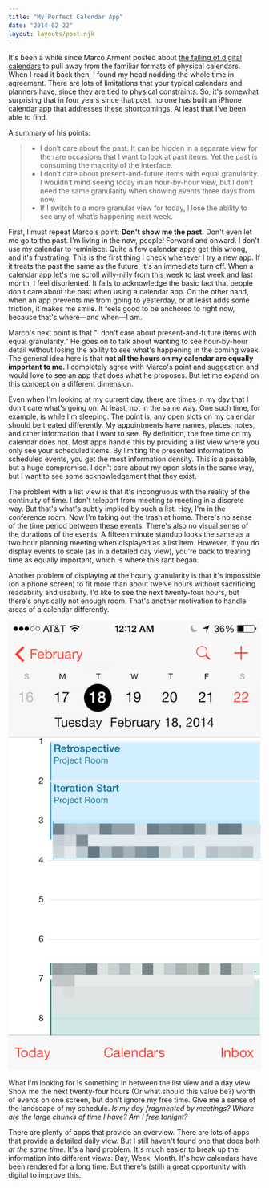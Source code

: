 ```yaml
---
title: "My Perfect Calendar App"
date: "2014-02-22"
layout: layouts/post.njk
---
```


It's been a while since Marco Arment posted about
[the failing of digital calendars](http://www.marco.org/2010/03/28/more-ideas-than-time-logarithmic-calendar-view)
to pull away from the familiar formats of physical calendars. When I read it
back then, I found my head nodding the whole time in agreement. There are lots
of limitations that your typical calendars and planners have, since they are
tied to physical constraints. So, it's somewhat surprising that in four years
since that post, no one has built an iPhone calendar app that addresses these
shortcomings. At least that I've been able to find.

A summary of his points:

> - I don’t care about the past. It can be hidden in a separate view for the
>   rare occasions that I want to look at past items. Yet the past is consuming
>   the majority of the interface.
> - I don’t care about present-and-future items with equal granularity. I
>   wouldn’t mind seeing today in an hour-by-hour view, but I don’t need the
>   same granularity when showing events three days from now.
> - If I switch to a more granular view for today, I lose the ability to see
>   any of what’s happening next week.

First, I must repeat Marco's point: **Don't show me the past.** Don't even let
me go to the past. I'm living in the now, people! Forward and onward. I don't
use my calendar to reminisce. Quite a few calendar apps get this wrong, and it's
frustrating. This is the first thing I check whenever I try a new app. If it
treats the past the same as the future, it's an immediate turn off. When a
calendar app let's me scroll willy-nilly from this week to last week and last
month, I feel disoriented. It fails to acknowledge the basic fact that people
don't care about the past when using a calendar app. On the other hand, when an
app prevents me from going to yesterday, or at least adds some friction, it
makes me smile. It feels good to be anchored to right now, because that's
where—and when—I am.

Marco's next point is that "I don't care about present-and-future items with
equal granularity." He goes on to talk about wanting to see hour-by-hour detail
without losing the ability to see what's happening in the coming week. The
general idea here is that **not all the hours on my calendar are equally
important to me.** I completely agree with Marco's point and suggestion and
would love to see an app that does what he proposes. But let me expand on this
concept on a different dimension.

Even when I'm looking at my current day, there are times in my day that I don't
care what's going on. At least, not in the same way. One such time, for example,
is while I'm sleeping. The point is, any open slots on my calendar should be
treated differently. My appointments have names, places, notes, and other
information that I want to see. By definition, the free time on my calendar does
not. Most apps handle this by providing a list view where you only see your
scheduled items. By limiting the presented information to scheduled events, you
get the most information density. This is a passable, but a huge compromise. I
don't care about my open slots in the same way, but I want to see some
acknowledgement that they exist.

The problem with a list view is that it's incongruous with the reality of the
continuity of time. I don't teleport from meeting to meeting in a discrete way.
But that's what's subtly implied by such a list. Hey, I'm in the conference
room. Now I'm taking out the trash at home. There's no sense of the time period
between these events. There's also no visual sense of the durations of the
events. A fifteen minute standup looks the same as a two hour planning meeting
when displayed as a list item. However, if you do display events to scale (as in
a detailed day view), you're back to treating time as equally important, which
is where this rant began.

Another problem of displaying at the hourly granularity is that it's impossible
(on a phone screen) to fit more than about twelve hours without sacrificing
readability and usability. I'd like to see the next twenty-four hours, but
there's physically not enough room. That's another motivation to handle areas of
a calendar differently.

![Not enough room](/img/Bugshot_2014-02-22_001234.png)

What I'm looking for is something in between the list view and a day view. Show
me the next twenty-four hours (Or what should this value be?) worth of events on
one screen, but don't ignore my free time. Give me a sense of the landscape of
my schedule. _Is my day fragmented by meetings? Where are the large chunks of
time I have? Am I free tonight?_

There are plenty of apps that provide an overview. There are lots of apps that
provide a detailed daily view. But I still haven't found one that does both _at
the same time_. It's a hard problem. It's much easier to break up the
information into different views: Day, Week, Month. It's how calendars have been
rendered for a long time. But there's (still) a great opportunity with digital
to improve this.
